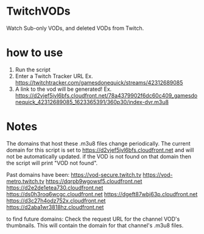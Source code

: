 # TwitchVODs

Watch Sub-only VODs, and deleted VODs from Twitch.

# how to use
1. Run the script
2. Enter a Twitch Tracker URL Ex. https://twitchtracker.com/gamesdonequick/streams/42312689085
3. A link to the vod will be generated! Ex. https://d2vjef5jvl6bfs.cloudfront.net/78a4379902f6dc60c409_gamesdonequick_42312689085_1623365391/360p30/index-dvr.m3u8

# Notes
The domains that host these .m3u8 files change periodically. 
The current domain for this script is set to https://d2vjef5jvl6bfs.cloudfront.net and will not be automatically updated.
if the VOD is not found on that domain then the script will print "VOD not found".

Past domains have been:
https://vod-secure.twitch.tv
https://vod-metro.twitch.tv
https://dqrpb9wgowsf5.cloudfront.net
https://d2e2de1etea730.cloudfront.net
https://ds0h3roq6wcgc.cloudfront.net
https://dgeft87wbj63p.cloudfront.net
https://d3c27h4odz752x.cloudfront.net
https://d2aba1wr3818hz.cloudfront.net

to find future domains:
Check the request URL for the channel VOD's thumbnails. This will contain the domain for that channel's .m3u8 files.

